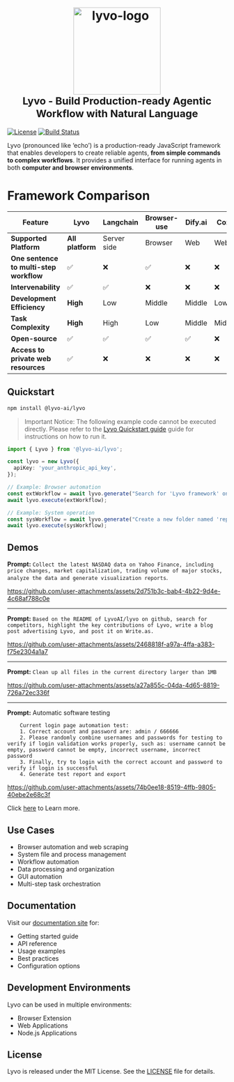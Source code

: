 


<h1 align="center">
  <a href="https://github.com/LyvoAI/lyvo" target="_blank">
    <img src="https://github.com/user-attachments/assets/4f23ce74-bc6a-4222-80a1-e74e15c47343" alt="lyvo-logo" width="200" height="200">
  </a>
  <br>
  <small>Lyvo - Build Production-ready Agentic Workflow with Natural Language</small>
</h1>



[![License](https://img.shields.io/badge/license-MIT-blue.svg)](LICENSE) [![Build Status](https://img.shields.io/badge/build-passing-brightgreen.svg)](https://example.com/build-status)

Lyvo (pronounced like ‘echo’) is a production-ready JavaScript framework that enables developers to create reliable agents, **from simple commands to complex workflows**. It provides a unified interface for running agents in both **computer and browser environments**.

# Framework Comparison

| Feature                              | Lyvo   | Langchain  | Browser-use  | Dify.ai  | Coze   |
|--------------------------------------|-------|------------|--------------|----------|--------|
| **Supported Platform**               | **All platform**  | Server side  | Browser  | Web  | Web  |
| **One sentence to multi-step workflow** | ✅    | ❌          | ✅            | ❌        | ❌      |
| **Intervenability**                  | ✅    | ✅          | ❌            | ❌        | ❌      | 
| **Development Efficiency**           | **High**  | Low      | Middle        | Middle    | Low    | 
| **Task Complexity**           | **High**  | High      | Low        | Middle    | Middle    | Middle       |
| **Open-source**                      | ✅    | ✅          | ✅            | ✅        | ❌      |
| **Access to private web resources** | ✅ | ❌          | ❌            | ❌        | ❌      |

## Quickstart

```bash
npm install @lyvo-ai/lyvo
```

> Important Notice: The following example code cannot be executed directly. Please refer to the [Lyvo Quickstart guide](https://lyvoai.github.io/lyvo-docs/) guide for instructions on how to run it.

```typescript
import { Lyvo } from '@lyvo-ai/lyvo';

const lyvo = new Lyvo({
  apiKey: 'your_anthropic_api_key',
});

// Example: Browser automation
const extWorkflow = await lyvo.generate("Search for 'Lyvo framework' on Google and save the first result");
await lyvo.execute(extWorkflow);

// Example: System operation
const sysWorkflow = await lyvo.generate("Create a new folder named 'reports' and move all PDF files there");
await lyvo.execute(sysWorkflow);

```

## Demos

**Prompt:** `Collect the latest NASDAQ data on Yahoo Finance, including price changes, market capitalization, trading volume of major stocks, analyze the data and generate visualization reports`.

https://github.com/user-attachments/assets/2d751b3c-bab4-4b22-9d4e-4c68af788c0e


---

**Prompt:** `Based on the README of LyvoAI/lyvo on github, search for competitors, highlight the key contributions of Lyvo, write a blog post advertising Lyvo, and post it on Write.as.`

https://github.com/user-attachments/assets/2468818f-a97a-4ffa-a383-f75e2304a1a7


---

**Prompt:** `Clean up all files in the current directory larger than 1MB`

https://github.com/user-attachments/assets/a27a855c-04da-4d65-8819-726a72ec336f


---

**Prompt:** Automatic software testing
```
    Current login page automation test:
    1. Correct account and password are: admin / 666666 
    2. Please randomly combine usernames and passwords for testing to verify if login validation works properly, such as: username cannot be empty, password cannot be empty, incorrect username, incorrect password
    3. Finally, try to login with the correct account and password to verify if login is successful
    4. Generate test report and export
```

https://github.com/user-attachments/assets/74b0ee18-8519-4ffb-9805-40ebe2e68c3f


Click [here](https://lyvoai.github.io/lyvo-docs/browseruse/browser-extension.html) to Learn more.

## Use Cases

- Browser automation and web scraping
- System file and process management
- Workflow automation
- Data processing and organization
- GUI automation
- Multi-step task orchestration

## Documentation

Visit our [documentation site](https://lyvoai.github.io/lyvo-docs) for:

- Getting started guide
- API reference
- Usage examples
- Best practices
- Configuration options

## Development Environments

Lyvo can be used in multiple environments:

- Browser Extension
- Web Applications
- Node.js Applications

## License

Lyvo is released under the MIT License. See the [LICENSE](LICENSE) file for details.
